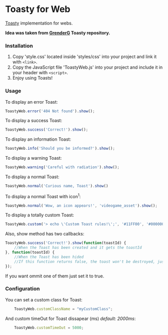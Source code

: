 # Toasty for Web
[Toasty](https://github.com/GrenderG/Toasty) implementation for webs.

**Idea was taken from [GrenderG](https://github.com/GrenderG) Toasty repository.**

### Installation
1. Copy 'style.css' located inside 'styles/css' into your project and link it with ```<link>```.
2. Copy the JavaScript file 'ToastyWeb.js' into your project and include it in your header with ```<script>```.
3. Enjoy using Toasts!

### Usage
To display an error Toast:
```javascript
ToastyWeb.error('404 Not found').show();
```

To display a success Toast:
```javascript
ToastyWeb.success('Correct!').show();
```

To display an information Toast:
```javascript
ToastyWeb.info('Should you be informed?').show();
```

To display a warning Toast:
```javascript
ToastyWeb.warning('Careful with radiation').show();
```

To display a normal Toast:
```javascript
ToastyWeb.normal('Curious name, Toast').show()
```

To display a normal Toast with icon<sup>1</sup>:
```javascript
ToastyWeb.normal('Wow, an icon appears!', 'videogame_asset').show();
```

To display a totally custom Toast:
```javascript
ToastyWeb.custom('> echo \'Custom Toast rules!\';', '#11FF00', '#000000', 'computer').show();
```

Also, show method has two callbacks:
```javascript
ToastyWeb.success('Correct!').show(function(toastId) {
    //When the Toast has been created and it gets the toastId
}, function(toastId) {
    //When the Toast has been hided
    //If this function returns false, the toast won't be destroyed, just hided
});
```
If you want ommit one of them just set it to true.

### Configuration
You can set a custom class for Toast:
```javascript
    ToastyWeb.customClassName = "myCustomClass";
```

And custom timeOut for Toast dissapear (ms) _default: 2000ms_:
```javascript
    ToastyWeb.customTimeOut = 5000;
```